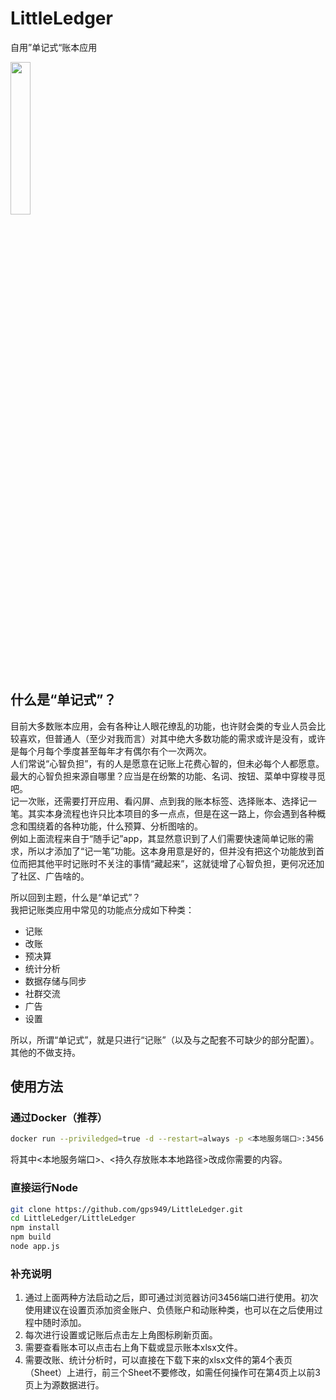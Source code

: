 # LittleLedger
自用”单记式“账本应用

<img src="https://github.com/gps949/LittleLedger/raw/main/IMG_3429.PNG" width="25%" /> 

## 什么是“单记式”？
目前大多数账本应用，会有各种让人眼花缭乱的功能，也许财会类的专业人员会比较喜欢，但普通人（至少对我而言）对其中绝大多数功能的需求或许是没有，或许是每个月每个季度甚至每年才有偶尔有个一次两次。   
人们常说“心智负担”，有的人是愿意在记账上花费心智的，但未必每个人都愿意。最大的心智负担来源自哪里？应当是在纷繁的功能、名词、按钮、菜单中穿梭寻觅吧。   
记一次账，还需要打开应用、看闪屏、点到我的账本标签、选择账本、选择记一笔。其实本身流程也许只比本项目的多一点点，但是在这一路上，你会遇到各种概念和围绕着的各种功能，什么预算、分析图啥的。   
例如上面流程来自于“随手记”app，其显然意识到了人们需要快速简单记账的需求，所以才添加了“记一笔”功能。这本身用意是好的，但并没有把这个功能放到首位而把其他平时记账时不关注的事情“藏起来”，这就徒增了心智负担，更何况还加了社区、广告啥的。   

所以回到主题，什么是“单记式”？    
我把记账类应用中常见的功能点分成如下种类：  
- 记账
- 改账
- 预决算
- 统计分析
- 数据存储与同步
- 社群交流
- 广告
- 设置   
   
所以，所谓“单记式”，就是只进行“记账”（以及与之配套不可缺少的部分配置）。其他的不做支持。   

## 使用方法

### 通过Docker（推荐）
```bash
docker run --priviledged=true -d --restart=always -p <本地服务端口>:3456 -v <持久存放账本本地路径>:/home/littleledger/ledgers gps949/littleledger:latest
```    
将其中<本地服务端口>、<持久存放账本本地路径>改成你需要的内容。   

### 直接运行Node   
```bash
git clone https://github.com/gps949/LittleLedger.git
cd LittleLedger/LittleLedger
npm install
npm build
node app.js
```   
### 补充说明
1. 通过上面两种方法启动之后，即可通过浏览器访问3456端口进行使用。初次使用建议在设置页添加资金账户、负债账户和动账种类，也可以在之后使用过程中随时添加。
2. 每次进行设置或记账后点击左上角图标刷新页面。
3. 需要查看账本可以点击右上角下载或显示账本xlsx文件。
4. 需要改账、统计分析时，可以直接在下载下来的xlsx文件的第4个表页（Sheet）上进行，前三个Sheet不要修改，如需任何操作可在第4页上以前3页上为源数据进行。
